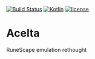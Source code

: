 [![Build Status](https://travis-ci.org/Jire/Acelta.svg?branch=master)](https://travis-ci.org/Jire/Acelta) [![Kotlin](https://img.shields.io/badge/kotlin-1.0.1-blue.svg)](http://kotlinlang.org) [![license](https://img.shields.io/badge/license-GPL%203.0-yellowgreen.svg)](https://github.com/Jire/Acelta/blob/master/LICENSE)

# Acelta
RuneScape emulation rethought